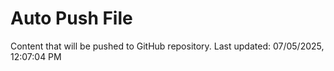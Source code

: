 # Auto Push File

Content that will be pushed to GitHub repository.
Last updated: 07/05/2025, 12:07:04 PM